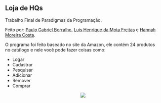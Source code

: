 ## Loja de HQs

Trabalho Final de Paradigmas da Programação.

Feito por: [Paulo Gabriel Borralho](https://github.com/gabrielrhcp), [Luis Henrique da Mota Freitas](https://github.com/Luisnofb) e [Hannah Moreira Costa](https://github.com/hannah-costa).

O programa foi feito baseado no site da Amazon, ele contém 24 produtos no catálogo e nele você pode fazer coisas como:

- Logar
- Cadastrar
- Pesquisar
- Adicionar
- Remover
- Comprar

<p align="center"><img src="https://github.com/gabrielrhcp/Loja/blob/master/src/menu.png"/></p>
